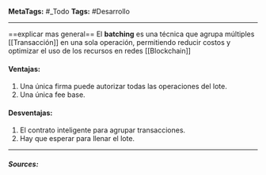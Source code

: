**MetaTags:** #_Todo
**Tags:** #Desarrollo 
- - -
==explicar mas general== 
El **batching** es una técnica que agrupa múltiples [[Transacción]] en una sola operación, permitiendo reducir costos y optimizar el uso de los recursos en redes [[Blockchain]]
#### Ventajas:
1. Una única firma puede autorizar todas las operaciones del lote.
2. Una única fee base.
#### Desventajas:
1. El contrato inteligente para agrupar transacciones. 
2. Hay que esperar para llenar el lote.


- - - 
#### ***Sources:***